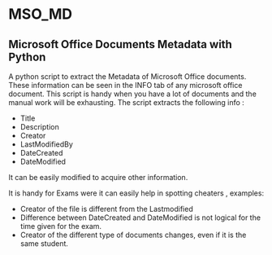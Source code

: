 # MSO_MD
## Microsoft Office Documents Metadata with Python
A python script to extract the Metadata of Microsoft Office documents.
These information can be seen in the INFO tab of any microsoft office document.
This script is handy when you have a lot of documents and the manual work will be exhausting.
The script extracts the following info :
- Title
- Description
- Creator
- LastModifiedBy
- DateCreated
- DateModified

It can be easily modified to acquire other information.

It is handy for Exams were it can easily help in spotting cheaters , examples:
- Creator of the file is different from the Lastmodified
- Difference between DateCreated and DateModified is not logical for the time given for the exam.
- Creator of the different type of documents changes, even if it is the same student. 
